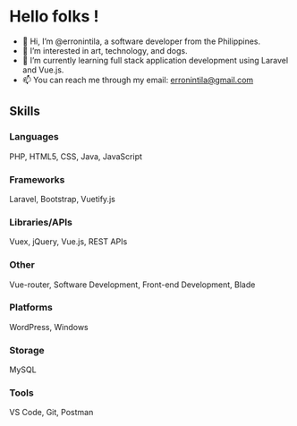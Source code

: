 <h1>Hello folks !</h1>

- 👋 Hi, I’m @erronintila, a software developer from the Philippines.
- 👀 I’m interested in art, technology, and dogs.
- 🌱 I’m currently learning full stack application development using Laravel and Vue.js.
- 📫 You can reach me through my email: erronintila@gmail.com

<h2>Skills</h2>

<h3>Languages</h3>
<p>PHP, HTML5, CSS, Java, JavaScript</p>
<h3>Frameworks</h3>
<p>Laravel, Bootstrap, Vuetify.js</p>
<h3>Libraries/APIs</h3>
<p>Vuex, jQuery, Vue.js, REST APIs</p>
<h3>Other</h3>
<p>Vue-router, Software Development, Front-end Development, Blade</p>
<h3>Platforms</h3>
<p>WordPress, Windows</p>
<h3>Storage</h3>
<p>MySQL</p>
<h3>Tools</h3>
<p>VS Code, Git, Postman</p>

<!---
erronintila/erronintila is a ✨ special ✨ repository because its `README.md` (this file) appears on your GitHub profile.
You can click the Preview link to take a look at your changes.
--->
